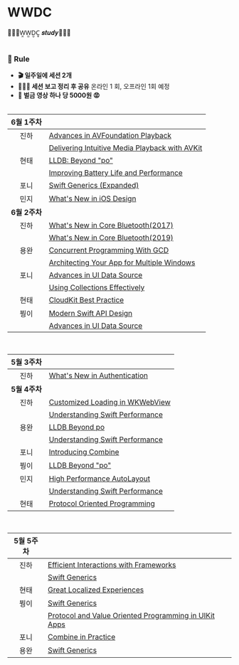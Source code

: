 # WWDC
👩🏻‍💻W̤̯W̤̫D̤̮C̤̥ 𝒔𝒕𝒖𝒅𝒚🧑🏻‍💻 
<br/><br/>
### 📌 Rule
- **🎬 일주일에 세션 2개**  
- **👩🏻‍🏫 세션 보고 정리 후 공유** 온라인 1 회, 오프라인 1회 예정
- **💸 벌금 영상 하나 당 5000원 😡** 
<br/><br/>

|**6월 1주차**||
|:-:|:-|
|진하|[Advances in AVFoundation Playback](https://github.com/HARlBO/WWDC/blob/master/WWDC2016/Advances-in-AVFoundation-Playback.md)|
||[Delivering Intuitive Media Playback with AVKit](https://github.com/HARlBO/WWDC/blob/master/WWDC2019/Delivering-Intuitive-Media-Playback-with-AVKit.md)|
|현태|[LLDB: Beyond "po"](https://github.com/onemoonStudio/WWDC/blob/master/LLDB-Beyond-Po.md)|
||[Improving Battery Life and Performance](https://github.com/onemoonStudio/WWDC/blob/master/Improving-Battery-Life-and-Performance.md)|
|포니|[Swift Generics (Expanded)](https://github.com/popsmile/WWDC/blob/master/2018/Swift%20Generics%20(Expanded).md)|
|민지|[What's New in iOS Design](https://www.notion.so/cmindy/What-s-New-in-iOS-Design-1c4518b4f40a4b07b135cbd79b2cac2f)|
|**6월 2주차**||
|진하|[What's New in Core Bluetooth(2017)](https://github.com/HARlBO/WWDC/blob/master/WWDC2017/Whats-New-in-Core-Bluetooth.md)|
||[What's New in Core Bluetooth(2019)](https://github.com/HARlBO/WWDC/blob/master/WWDC2019/Whats-New-in-Core-Bluetooth.md)|
|용완|[Concurrent Programming With GCD ](https://www.notion.so/wan088/Concurrent-Programming-With-GCD-6e6a2558128d441bb9f31f8d2ab398fb)|
||[Architecting Your App for Multiple Windows](https://www.notion.so/wan088/Architecting-Your-App-for-Multiple-Windows-89273209b8344f92ba8a9e81356b87c5)|
|포니|[Advances in UI Data Source](https://github.com/popsmile/WWDC/blob/master/2019/Advances%20in%20UI%20Data%20Source.md)|
||[Using Collections Effectively](https://github.com/popsmile/WWDC/blob/master/2018/Using%20Collections%20Effectively.md)|
|현태|[CloudKit Best Practice](https://github.com/onemoonStudio/WWDC/blob/master/CloudKit-Best-Practice.md)|
|붱이|[Modern Swift API Design](https://github.com/O-O-wl/WWDC/blob/master/WWDC19/Modern%20Swift%20API%20Design/Modern%20Swift%20API%20Design%20e4a02d6c993647adb28843bc8610c8e7.md)|
||[Advances in UI Data Source](https://github.com/O-O-wl/WWDC/blob/master/WWDC19/Advances%20in%20UI%20Data%20Sources/Advances%20in%20UI%20Data%20Sources.md)|

<br/>

|**5월 3주차**||
|:-:|:-|
|진하|[What's New in Authentication](https://github.com/Jinha2/WWDC/blob/master/WWDC2019/Whats-New-in-Authentication.md)|
|**5월 4주차**||
|진하|[Customized Loading in WKWebView](https://github.com/Jinha2/WWDC/blob/master/WWDC2017/Customized-Loading-in-WKWebView.md)|
||[Understanding Swift Performance](https://github.com/Jinha2/WWDC/blob/master/WWDC2016/Understanding-Swift-Performance.md)|
|용완|[LLDB Beyond po](https://github.com/mash-up-kr/WWDC/blob/master/LLDB-Beyond-po.md)|
||[Understanding Swift Performance](https://www.notion.so/wan088/Understanding-Swift-Performance-09eb2bf6ceda4f1f9b561db7059ff0de)|
|포니|[Introducing Combine](https://github.com/popsmile/WWDC/blob/master/2019/Introducing%20Combine.md)|
|붱이|[LLDB Beyond "po"](https://github.com/O-O-wl/WWDC/blob/master/WWDC18/LLDB%20Beyond%20po/LLDB%20Beyond%20po%20b59a68ceafdc4d9db34dcfcd839d6a0e.md)|
|민지|[High Performance AutoLayout](https://www.notion.so/cmindy/3c971177e1ef48398085b81d141d24b5?v=9ded98a92de24fb08b3302c4b2abc1f6)|
||[Understanding Swift Performance](https://www.notion.so/cmindy/Understanding-Swift-Performance-1b09d5426c2c478c80777e3012cbfe6b)|
|현태|[Protocol Oriented Programming](https://github.com/onemoonStudio/WWDC/blob/master/Protocol-Oriented-Programming.md)|
<br/>

|**5월 5주차**||
|:-:|:-|
|진하|[Efficient Interactions with Frameworks](https://github.com/Jinha2/WWDC/blob/master/WWDC2017/Efficient-Interactions-with-Frameworks.md)|
||[Swift Generics](https://github.com/HARlBO/WWDC/blob/master/WWDC2018/Swift-Generics.md)|
|현태|[Great Localized Experiences](https://github.com/onemoonStudio/WWDC/blob/master/Great-Localized-Experieces.md)|
|붱이|[Swift Generics](https://github.com/O-O-wl/WWDC/blob/master/WWDC18/Swift%20Generics/Swift%20Generics.md)|
||[Protocol and Value Oriented Programming in UIKit Apps](https://github.com/O-O-wl/WWDC/blob/master/WWDC16/Protocol%20and%20Value%20Oriented%20Programming%20in%20UIKit.md)|
|포니|[Combine in Practice](https://github.com/popsmile/WWDC/blob/master/2019/Combine%20in%20Practice.md)|
|용완|[Swift Generics](https://www.notion.so/wan088/Swift-Generics-Expanded-bf26fe8f61224417ae2b35131b0673c1)|

<br/>
